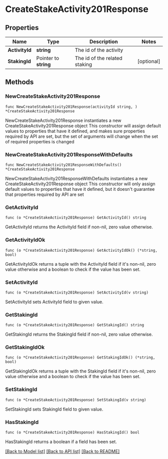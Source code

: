 # CreateStakeActivity201Response

## Properties

Name | Type | Description | Notes
------------ | ------------- | ------------- | -------------
**ActivityId** | **string** | The id of the activity | 
**StakingId** | Pointer to **string** | The id of the related staking | [optional] 

## Methods

### NewCreateStakeActivity201Response

`func NewCreateStakeActivity201Response(activityId string, ) *CreateStakeActivity201Response`

NewCreateStakeActivity201Response instantiates a new CreateStakeActivity201Response object
This constructor will assign default values to properties that have it defined,
and makes sure properties required by API are set, but the set of arguments
will change when the set of required properties is changed

### NewCreateStakeActivity201ResponseWithDefaults

`func NewCreateStakeActivity201ResponseWithDefaults() *CreateStakeActivity201Response`

NewCreateStakeActivity201ResponseWithDefaults instantiates a new CreateStakeActivity201Response object
This constructor will only assign default values to properties that have it defined,
but it doesn't guarantee that properties required by API are set

### GetActivityId

`func (o *CreateStakeActivity201Response) GetActivityId() string`

GetActivityId returns the ActivityId field if non-nil, zero value otherwise.

### GetActivityIdOk

`func (o *CreateStakeActivity201Response) GetActivityIdOk() (*string, bool)`

GetActivityIdOk returns a tuple with the ActivityId field if it's non-nil, zero value otherwise
and a boolean to check if the value has been set.

### SetActivityId

`func (o *CreateStakeActivity201Response) SetActivityId(v string)`

SetActivityId sets ActivityId field to given value.


### GetStakingId

`func (o *CreateStakeActivity201Response) GetStakingId() string`

GetStakingId returns the StakingId field if non-nil, zero value otherwise.

### GetStakingIdOk

`func (o *CreateStakeActivity201Response) GetStakingIdOk() (*string, bool)`

GetStakingIdOk returns a tuple with the StakingId field if it's non-nil, zero value otherwise
and a boolean to check if the value has been set.

### SetStakingId

`func (o *CreateStakeActivity201Response) SetStakingId(v string)`

SetStakingId sets StakingId field to given value.

### HasStakingId

`func (o *CreateStakeActivity201Response) HasStakingId() bool`

HasStakingId returns a boolean if a field has been set.


[[Back to Model list]](../README.md#documentation-for-models) [[Back to API list]](../README.md#documentation-for-api-endpoints) [[Back to README]](../README.md)


